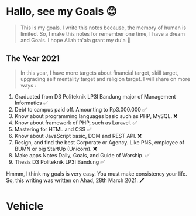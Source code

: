 # Hallo, see my Goals 😊

> This is my goals. I write this notes because, the memory of human is limited. So, I make this notes for remember one time, I have a dream and Goals. I hope Allah ta'ala grant my du'a 🤲

## The Year 2021

> In this year, I have more targets about financial target, skill target, upgrading self mentality target and religion target. I will share on more ways :

1. Graduated from D3 Politeknik LP3I Bandung major of Management Informatics ✅
2. Debt to campus paid off. Amounting to Rp3.000.000 ✅
3. Know about programming languages basic such as PHP, MySQL. ❌
4. Know about framework of PHP, such as Laravel. ✅
5. Mastering for HTML and CSS ✅
6. Know about JavaScript basic, DOM and REST API. ❌
7. Resign, and find the best Corporate or Agency. Like PNS, employee of BUMN or big StartUp (Unicorn). ❌
8. Make apps Notes Daily, Goals, and Guide of Worship. ✅
9. Thesis D3 Politeknik LP3I Bandung ✅

Hmmm, I think my goals is very easy. You must make consistency your life. So, this writing was written on Ahad, 28th March 2021. 🖊

# Vehicle
